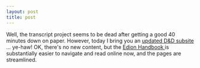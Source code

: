 ```yaml
---
layout: post
title: post 
---
```



Well, the transcript project seems to be dead after getting a good 40 minutes down on paper. However, today I bring you an <a href="/dnd">updated D&amp;D subsite </a>... ye-haw! OK, there's no new content, but the <a href="/dnd/campaign/sourcebook/">Edion Handbook </a>is substantially easier to navigate and read online now, and the pages are streamlined.
